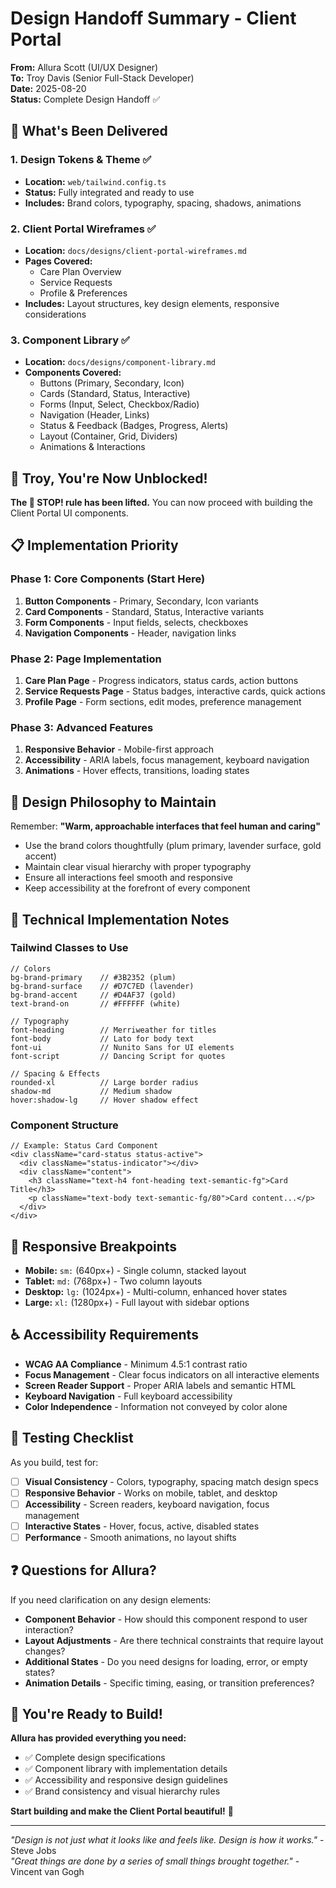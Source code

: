 # Design Handoff Summary - Client Portal
**From:** Allura Scott (UI/UX Designer)  
**To:** Troy Davis (Senior Full-Stack Developer)  
**Date:** 2025-08-20  
**Status:** Complete Design Handoff ✅

## 🎯 What's Been Delivered

### 1. Design Tokens & Theme ✅
- **Location:** `web/tailwind.config.ts`
- **Status:** Fully integrated and ready to use
- **Includes:** Brand colors, typography, spacing, shadows, animations

### 2. Client Portal Wireframes ✅
- **Location:** `docs/designs/client-portal-wireframes.md`
- **Pages Covered:**
  - Care Plan Overview
  - Service Requests
  - Profile & Preferences
- **Includes:** Layout structures, key design elements, responsive considerations

### 3. Component Library ✅
- **Location:** `docs/designs/component-library.md`
- **Components Covered:**
  - Buttons (Primary, Secondary, Icon)
  - Cards (Standard, Status, Interactive)
  - Forms (Input, Select, Checkbox/Radio)
  - Navigation (Header, Links)
  - Status & Feedback (Badges, Progress, Alerts)
  - Layout (Container, Grid, Dividers)
  - Animations & Interactions

## 🚀 Troy, You're Now Unblocked!

**The 🔴 STOP! rule has been lifted.** You can now proceed with building the Client Portal UI components.

## 📋 Implementation Priority

### Phase 1: Core Components (Start Here)
1. **Button Components** - Primary, Secondary, Icon variants
2. **Card Components** - Standard, Status, Interactive variants
3. **Form Components** - Input fields, selects, checkboxes
4. **Navigation Components** - Header, navigation links

### Phase 2: Page Implementation
1. **Care Plan Page** - Progress indicators, status cards, action buttons
2. **Service Requests Page** - Status badges, interactive cards, quick actions
3. **Profile Page** - Form sections, edit modes, preference management

### Phase 3: Advanced Features
1. **Responsive Behavior** - Mobile-first approach
2. **Accessibility** - ARIA labels, focus management, keyboard navigation
3. **Animations** - Hover effects, transitions, loading states

## 🎨 Design Philosophy to Maintain

Remember: **"Warm, approachable interfaces that feel human and caring"**

- Use the brand colors thoughtfully (plum primary, lavender surface, gold accent)
- Maintain clear visual hierarchy with proper typography
- Ensure all interactions feel smooth and responsive
- Keep accessibility at the forefront of every component

## 🔧 Technical Implementation Notes

### Tailwind Classes to Use
```tsx
// Colors
bg-brand-primary    // #3B2352 (plum)
bg-brand-surface    // #D7C7ED (lavender)
bg-brand-accent     // #D4AF37 (gold)
text-brand-on       // #FFFFFF (white)

// Typography
font-heading        // Merriweather for titles
font-body           // Lato for body text
font-ui             // Nunito Sans for UI elements
font-script         // Dancing Script for quotes

// Spacing & Effects
rounded-xl          // Large border radius
shadow-md           // Medium shadow
hover:shadow-lg     // Hover shadow effect
```

### Component Structure
```tsx
// Example: Status Card Component
<div className="card-status status-active">
  <div className="status-indicator"></div>
  <div className="content">
    <h3 className="text-h4 font-heading text-semantic-fg">Card Title</h3>
    <p className="text-body text-semantic-fg/80">Card content...</p>
  </div>
</div>
```

## 📱 Responsive Breakpoints

- **Mobile:** `sm:` (640px+) - Single column, stacked layout
- **Tablet:** `md:` (768px+) - Two column layouts
- **Desktop:** `lg:` (1024px+) - Multi-column, enhanced hover states
- **Large:** `xl:` (1280px+) - Full layout with sidebar options

## ♿ Accessibility Requirements

- **WCAG AA Compliance** - Minimum 4.5:1 contrast ratio
- **Focus Management** - Clear focus indicators on all interactive elements
- **Screen Reader Support** - Proper ARIA labels and semantic HTML
- **Keyboard Navigation** - Full keyboard accessibility
- **Color Independence** - Information not conveyed by color alone

## 🧪 Testing Checklist

As you build, test for:
- [ ] **Visual Consistency** - Colors, typography, spacing match design specs
- [ ] **Responsive Behavior** - Works on mobile, tablet, and desktop
- [ ] **Accessibility** - Screen readers, keyboard navigation, focus management
- [ ] **Interactive States** - Hover, focus, active, disabled states
- [ ] **Performance** - Smooth animations, no layout shifts

## ❓ Questions for Allura?

If you need clarification on any design elements:
- **Component Behavior** - How should this component respond to user interaction?
- **Layout Adjustments** - Are there technical constraints that require layout changes?
- **Additional States** - Do you need designs for loading, error, or empty states?
- **Animation Details** - Specific timing, easing, or transition preferences?

## 🎉 You're Ready to Build!

**Allura has provided everything you need:**
- ✅ Complete design specifications
- ✅ Component library with implementation details
- ✅ Accessibility and responsive design guidelines
- ✅ Brand consistency and visual hierarchy rules

**Start building and make the Client Portal beautiful!** 🚀

---

*"Design is not just what it looks like and feels like. Design is how it works."* - Steve Jobs  
*"Great things are done by a series of small things brought together."* - Vincent van Gogh
